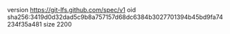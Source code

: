 version https://git-lfs.github.com/spec/v1
oid sha256:3419d0d32dad5c9b8a757157d68dc6384b3027701394b45bd9fa74234f35a481
size 2200
